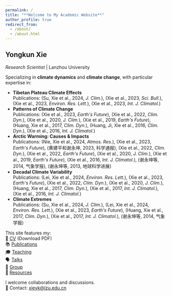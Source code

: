 ```yaml
---
permalink: /
title: "**Welcome to My Academic Website**"
author_profile: true
redirect_from: 
  - /about/
  - /about.html
---
```


## Yongkun Xie  
*Research Scientist* | Lanzhou University

Specializing in **climate dynamics** and **climate change**, with particular expertise in:

- **Tibetan Plateau Climate Effects**  
  Publications: (Su, Xie et al., 2024, *J. Clim.*), (Xie et al., 2023, *Sci. Bull.*), (Xie et al., 2023, *Environ. Res. Lett.*), (Xie et al., 2023, *Int. J. Climatol.*)
- **Patterns of Climate Change**  
  Publications: (Xie et al., 2023, *Earth's Future*), (Xie et al., 2022, *Clim. Dyn.*), (Xie et al., 2020, *J. Clim.*), (Xie et al., 2019, *Earth's Future*), (Huang, Xie et al., 2017, *Clim. Dyn.*), (Huang, Ji, Xie et al., 2016, *Clim. Dyn.*), (Xie et al., 2016, *Int. J. Climatol.*)
- **Arctic Warming: Causes & Impacts**  
  Publications: (Nie, Xie et al., 2024, *Atmos. Res.*), (Xie et al., 2023, *Earth's Future*), (黄建平和谢永坤, 2023, 科学通报), (Xie et al., 2022, *Clim. Dyn.*), (Xie et al., 2022, *Earth's Future*), (Xie et al., 2020, *J. Clim.*), (Xie et al., 2019, *Earth's Future*), (Xie et al., 2016, *Int. J. Climatol.*), (谢永坤等, 2014, 气象学报), (谢永坤等, 2013, 地球科学进展)
- **Decadal Climate Variability**  
  Publications: (Lei, Xie et al., 2024, *Environ. Res. Lett.*), (Xie et al., 2023, *Earth's Future*), (Xie et al., 2022, *Clim. Dyn.*), (Xie et al., 2020, *J. Clim.*), (Huang, Xie et al., 2017, *Clim. Dyn.*), (Xie et al., 2017, *Int. J. Climatol.*), (Xie et al., 2016, *Int. J. Climatol.*)
- **Climate Extremes**  
  Publications: (Su, Xie et al., 2024, *J. Clim.*), (Lei, Xie et al., 2024, *Environ. Res. Lett.*), (Xie et al., 2023, *Earth's Future*), (Huang, Xie et al., 2017, *Clim. Dyn.*), (Xie et al., 2017, *Int. J. Climatol.*), (谢永坤等, 2014, 气象学报)


This site features my:  
📄 [CV](/assets/files/cv.pdf) (Download PDF)  
📚 [Publications](/publications/)  
🎓 [Teaching](/teaching/)  
🗣️ [Talks](/talks/)  
👥 [Group](/portfolio/)  
📂 [Resources](/year-archive/)  

I welcome collaborations and discussions.  
📧 Contact: xieyk@lzu.edu.cn


